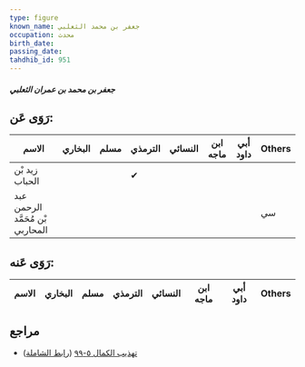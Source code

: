 ```yaml
---
type: figure
known_name: جعفر بن محمد الثعلبي
occupation: محدث
birth_date:
passing_date:
tahdhib_id: 951
---
```

##### جعفر بن محمد بن عمران الثعلبي

## رَوَى عَن:
| الاسم                            | البخاري | مسلم | الترمذي | النسائي | ابن ماجه | أبي داود | Others |
| -------------------------------- | ------- | ---- | ------- | ------- | -------- | -------- | ------ |
| زيد بْن الحباب                   |         |      | ✔       |         |          |          |        |
| عبد الرحمن بْن مُحَمَّد المحاربي |         |      |         |         |          |          | سي     |
## رَوَى عَنه:
| الاسم | البخاري | مسلم | الترمذي | النسائي | ابن ماجه | أبي داود | Others |
| ----- | ------- | ---- | ------- | ------- | -------- | -------- | ------ |
## مراجع
- [تهذيب الكمال ٥-٩٩](obsidian://open?vault=Tahdhib-al-Kamal&file=Figures/٩٥١-جعفر%20بن%20محمد%20بن%20عمران%20الثعلبي) ([رابط الشاملة](https://shamela.ws/book/3722/2177))